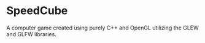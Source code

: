 # SpeedCube
A computer game created using purely C++ and OpenGL utilizing the GLEW and GLFW libraries.



